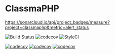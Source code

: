 # ClassmaPHP


https://sonarcloud.io/api/project_badges/measure?project=classmaphp&metric=alert_status

[![Build Status](https://travis-ci.org/lencse/classmaphp.svg?branch=master)](https://travis-ci.org/lencse/classmaphp)
[![codecov](https://codecov.io/gh/lencse/classmaphp/branch/master/graph/badge.svg)](https://codecov.io/gh/lencse/classmaphp)
[![StyleCI](https://github.styleci.io/repos/145257365/shield?branch=master)](https://github.styleci.io/repos/145257365)

[![codecov](https://sonarcloud.io/api/project_badges/measure?project=classmaphp&metric=reliability_rating)](https://sonarcloud.io/dashboard?id=classmaphp)
[![codecov](https://sonarcloud.io/api/project_badges/measure?project=classmaphp&metric=sqale_rating)](https://sonarcloud.io/dashboard?id=classmaphp)
[![codecov](https://sonarcloud.io/api/project_badges/measure?project=classmaphp&metric=alert_status)](https://sonarcloud.io/dashboard?id=classmaphp)

